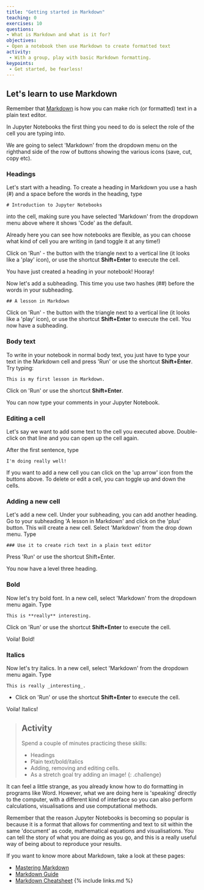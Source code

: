 ```yaml
---
title: "Getting started in Markdown"
teaching: 0
exercises: 10
questions:
- What is Markdown and what is it for?
objectives:
- Open a notebook then use Markdown to create formatted text
activity:
 - With a group, play with basic Markdown formatting.
keypoints:
 - Get started, be fearless!
---
```


## Let's learn to use Markdown

Remember that [Markdown](https://en.wikipedia.org/wiki/Markdown) is how you can make rich (or formatted) text in a plain text editor.

In Jupyter Notebooks the first thing you need to do is select the role of the cell you are typing into.

We are going to select 'Markdown' from the dropdown menu on the righthand side of the row of buttons showing the various icons (save, cut, copy etc).

### Headings

Let's start with a heading. To create a heading in Markdown you use a hash (#) and a space before the words in the heading, type


`# Introduction to Jupyter Notebooks`

into the cell, making sure you have selected 'Markdown' from the dropdown menu above where it shows 'Code' as the default.

Already here you can see how notebooks are flexible, as you can choose what kind of cell you are writing in (and toggle it at any time!)

Click on 'Run' - the button with the triangle next to a vertical line (it looks  like a 'play' icon), or use the shortcut **Shift+Enter** to execute the cell.

You have just created a heading in your notebook! Hooray!

 Now let's add a subheading. This time you use two hashes (##) before the words in your subheading.

  `## A lesson in Markdown`

Click on 'Run' - the button with the triangle next to a vertical line (it looks  like a 'play' icon), or use the shortcut **Shift+Enter** to execute the cell. You now have a subheading.

### Body text

To write in your notebook in normal body text, you just have to type your text in the Markdown cell and press 'Run' or use the shortcut **Shift+Enter**. Try typing:

  `This is my first lesson in Markdown.`

Click on 'Run' or use the shortcut **Shift+Enter**.

You can now type your comments in your Jupyter Notebook.

### Editing a cell

Let's say we want to add some text to the cell you executed above. Double-click on that line and you can open up the cell again.

After the first sentence, type

 `I'm doing really well!`

If you want to add a new cell you can click on the 'up arrow' icon from the buttons above.  To delete or edit a cell, you can toggle up and down the cells.

### Adding a new cell

Let's add a new cell. Under your subheading, you can add another heading. Go to your subheading 'A lesson in Markdown' and click on the 'plus' button. This will create a new cell. Select 'Markdown' from the drop down menu. Type

`### Use it to create rich text in a plain text editor`

Press 'Run' or use the shortcut Shift+Enter.

 You now have a level three heading.

### Bold

Now let's try bold font. In a new cell, select 'Markdown' from the dropdown menu again. Type

 `This is **really** interesting.`

Click on 'Run' or use the shortcut **Shift+Enter** to execute the cell.

Voila! Bold!

### Italics

Now let's try italics. In a new cell, select 'Markdown' from the dropdown menu again. Type

`This is really _interesting_.`

  - Click on 'Run' or use the shortcut **Shift+Enter** to execute the cell.

Voila! Italics!

> ## Activity
>
> Spend a couple of minutes practicing these skills:
>
> - Headings
> - Plain text/bold/italics
> - Adding, removing and editing cells.
> - As a stretch goal try adding an image!
{: .challenge}

It can feel a little strange, as you already know how to do formatting in programs like Word. However, what we are doing here is 'speaking' directly to the computer, with a different kind of interface so you can also perform calculations, visualisations and use computational methods.

Remember that the reason Jupyter Notebooks is becoming so popular is because it is a format that allows for commenting and text to sit within the same 'document' as code, mathematical equations and visualisations. You can tell the story of what you are doing as you go, and this is a really useful way of being about to reproduce your results.

If you want to know more about Markdown, take a look at these pages:

 - [Mastering Markdown](https://guides.github.com/features/mastering-markdown/)
 - [Markdown Guide](https://markdown-guide.readthedocs.io/en/latest/basics.html)
 - [Markdown Cheatsheet](https://guides.github.com/pdfs/markdown-cheatsheet-online.pdf)
{% include links.md %}
